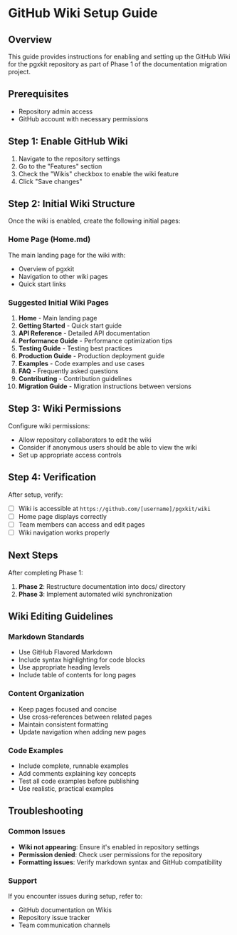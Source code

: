 # GitHub Wiki Setup Guide

## Overview

This guide provides instructions for enabling and setting up the GitHub Wiki for the pgxkit repository as part of Phase 1 of the documentation migration project.

## Prerequisites

- Repository admin access
- GitHub account with necessary permissions

## Step 1: Enable GitHub Wiki

1. Navigate to the repository settings
2. Go to the "Features" section
3. Check the "Wikis" checkbox to enable the wiki feature
4. Click "Save changes"

## Step 2: Initial Wiki Structure

Once the wiki is enabled, create the following initial pages:

### Home Page (Home.md)
The main landing page for the wiki with:
- Overview of pgxkit
- Navigation to other wiki pages
- Quick start links

### Suggested Initial Wiki Pages

1. **Home** - Main landing page
2. **Getting Started** - Quick start guide
3. **API Reference** - Detailed API documentation
4. **Performance Guide** - Performance optimization tips
5. **Testing Guide** - Testing best practices
6. **Production Guide** - Production deployment guide
7. **Examples** - Code examples and use cases
8. **FAQ** - Frequently asked questions
9. **Contributing** - Contribution guidelines
10. **Migration Guide** - Migration instructions between versions

## Step 3: Wiki Permissions

Configure wiki permissions:
- Allow repository collaborators to edit the wiki
- Consider if anonymous users should be able to view the wiki
- Set up appropriate access controls

## Step 4: Verification

After setup, verify:
- [ ] Wiki is accessible at `https://github.com/[username]/pgxkit/wiki`
- [ ] Home page displays correctly
- [ ] Team members can access and edit pages
- [ ] Wiki navigation works properly

## Next Steps

After completing Phase 1:
1. **Phase 2**: Restructure documentation into docs/ directory
2. **Phase 3**: Implement automated wiki synchronization

## Wiki Editing Guidelines

### Markdown Standards
- Use GitHub Flavored Markdown
- Include syntax highlighting for code blocks
- Use appropriate heading levels
- Include table of contents for long pages

### Content Organization
- Keep pages focused and concise
- Use cross-references between related pages
- Maintain consistent formatting
- Update navigation when adding new pages

### Code Examples
- Include complete, runnable examples
- Add comments explaining key concepts
- Test all code examples before publishing
- Use realistic, practical examples

## Troubleshooting

### Common Issues
- **Wiki not appearing**: Ensure it's enabled in repository settings
- **Permission denied**: Check user permissions for the repository
- **Formatting issues**: Verify markdown syntax and GitHub compatibility

### Support
If you encounter issues during setup, refer to:
- GitHub documentation on Wikis
- Repository issue tracker
- Team communication channels 